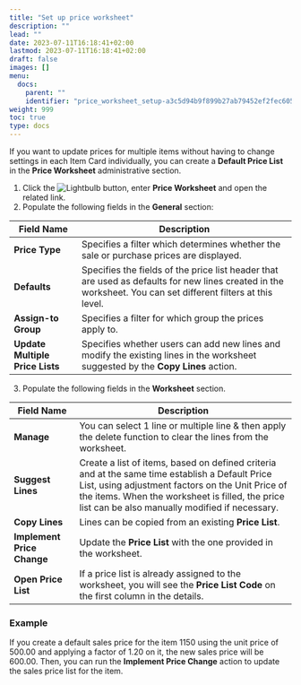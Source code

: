 ```yaml
---
title: "Set up price worksheet"
description: ""
lead: ""
date: 2023-07-11T16:18:41+02:00
lastmod: 2023-07-11T16:18:41+02:00
draft: false
images: []
menu:
  docs:
    parent: ""
    identifier: "price_worksheet_setup-a3c5d94b9f899b27ab79452ef2fec605"
weight: 999
toc: true
type: docs
---
```


If you want to update prices for multiple items without having to change settings in each Item Card individually, you can create a **Default Price List** in the **Price Worksheet** administrative section.

1. Click the ![Lightbulb](Lightbulb_icon.PNG) button, enter **Price Worksheet** and open the related link.      
2. Populate the following fields in the **General** section:

| Field Name      | Description |
| ----------- | ----------- |
| **Price Type** | Specifies a filter which determines whether the sale or purchase prices are displayed. |
| **Defaults** | Specifies the fields of the price list header that are used as defaults for new lines created in the worksheet. You can set different filters at this level. |
| **Assign-to Group** | Specifies a filter for which group the prices apply to. |
| **Update Multiple Price Lists** | Specifies whether users can add new lines and modify the existing lines in the worksheet suggested by the **Copy Lines** action. |
 
3. Populate the following fields in the **Worksheet** section.

| Field Name      | Description |
| ----------- | ----------- |
| **Manage** | You can select 1 line or multiple line & then apply the delete function to clear the lines from the worksheet. |
| **Suggest Lines** | Create a list of items, based on defined criteria and at the same time establish a Default Price List, using adjustment factors on the Unit Price of the items. When the worksheet is filled, the price list can be also manually modified if necessary. |
| **Copy Lines** | Lines can be copied from an existing **Price List**. |
| **Implement Price Change** | Update the **Price List** with the one provided in the worksheet. |
| **Open Price List** | If a price list is already assigned to the worksheet, you will see the **Price List Code** on the first column in the details. |

### Example

If you create a default sales price for the item 1150 using the unit price of 500.00 and applying a factor of 1.20 on it, the new sales price will be 600.00. Then, you can run the **Implement Price Change** action to update the sales price list for the item. 